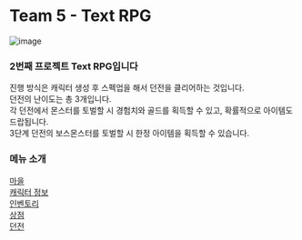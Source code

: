# Team 5 - Text RPG
![image](https://github.com/user-attachments/assets/ceb168d6-7d20-4b1e-b076-f24baba4a760)
### 2번째 프로젝트 Text RPG입니다
진행 방식은 캐릭터 생성 후 스펙업을 해서 던전을 클리어하는 것입니다.</br>
던전의 난이도는 총 3개입니다. </br>
각 던전에서 몬스터를 토벌할 시 경험치와 골드를 획득할 수 있고, 확률적으로 아이템도 드랍됩니다.</br>
3단계 던전의 보스몬스터를 토벌할 시 한정 아이템을 획득할 수 있습니다.</br>

### 메뉴 소개
[마을](https://github.com/xoxohoon01/Team-5_Text-RPG/blob/main/TOWN.md)</br>
[캐릭터 정보](https://github.com/xoxohoon01/Team-5_Text-RPG/blob/main/TOWN.md)</br>
[인벤토리](https://github.com/xoxohoon01/Team-5_Text-RPG/blob/main/INVENTORY.md)</br>
[상점](https://github.com/xoxohoon01/Team-5_Text-RPG/blob/main/SHOP.md)</br>
[던전](https://github.com/xoxohoon01/Team-5_Text-RPG/blob/main/DUNGEON.md)</br>

